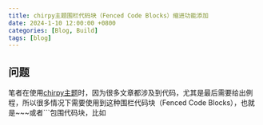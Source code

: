 ```yaml
---
title: chirpy主题围栏代码块（Fenced Code Blocks）缩进功能添加
date: 2024-1-10 12:00:00 +0800
categories: [Blog, Build]
tags: [blog]
---
```


## 问题

笔者在使用[chirpy主题](https://github.com/cotes2020/jekyll-theme-chirpy)时，因为很多文章都涉及到代码，尤其是最后需要给出例程，所以很多情况下需要使用到这种围栏代码块（Fenced Code Blocks），也就是\~~~或者\```包围代码块，比如

```python


```